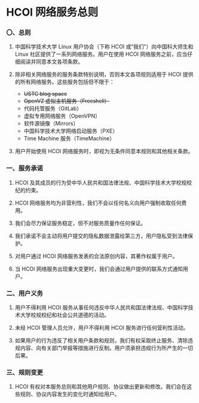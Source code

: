 ---
---

# HCOI 网络服务总则

### 〇、总则

1. 中国科学技术大学 Linux 用户协会（下称 HCOI 或“我们”）向中国科大师生和 Linux 社区提供了一系列网络服务。用户在使用 HCOI 网络服务之前，应当仔细阅读并同意本文各项条款。  

2. 除非相关网络服务的服务条款特别说明，否则本文各项规则适用于 HCOI 提供的所有网络服务。这些服务包括但不限于：  

    * ~~USTC blog space~~  
    * ~~OpenVZ 虚拟主机服务（Freeshell）~~  
    * 代码托管服务（GitLab）  
    * 虚拟专用网络服务（OpenVPN）  
    * 软件源镜像（Mirrors）  
    * 中国科学技术大学网络启动服务（PXE）  
    * Time Machine 服务（TimeMachine）  

3. 用户开始使用 HCOI 网络服务时，即视为无条件同意本规则和其他相关条款。

### 一、服务承诺

1. HCOI 及其成员的行为受中华人民共和国法律法规、中国科学技术大学校规校纪的约束。  

2. HCOI 网络服务均为非营利性，我们不会以任何名义向用户强制收取任何费用。  

3. 我们会尽力保证服务稳定，但不对服务质量作任何保证。  

4. 我们承诺不会主动将用户提交的隐私数据泄露给第三方，用户隐私受到法律保护。  

5. 对用户通过 HCOI 网络服务发表的合法原创内容，其著作权属于用户。  

6. 当 HCOI 网络服务出现重大变更时，我们会通过用户提供的联系方式通知用户。  

### 二、用户义务

1. 用户不得利用 HCOI 服务从事任何违反中华人民共和国法律法规、中国科学技术大学校规校纪和社会公共道德的活动。  

2. 未经 HCOI 管理人员允许，用户不得利用 HCOI 服务进行任何营利性活动。  

3. 如果用户的行为违反了相关用户条款和规则，我们有权采取终止服务、清除违规内容、向有关部门举报等措施进行反制。用户须承担违规行为所产生的一切后果。  

### 三、规则变更

1. HCOI 有权对本服务总则和其他用户规则、协议做出更新和修改。我们会在这些规则、协议内容发生的变化时通知给用户。  
